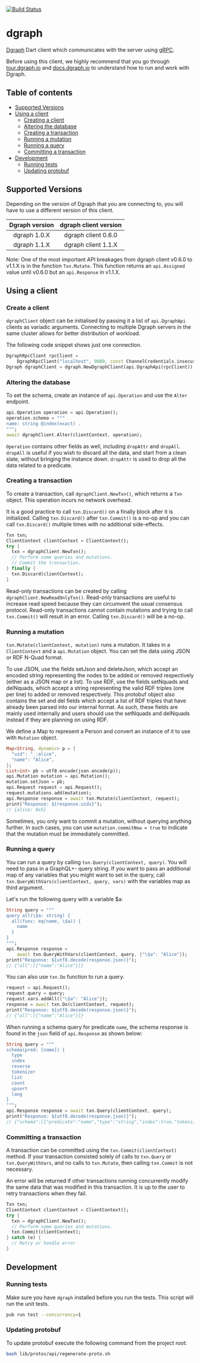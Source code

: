 [![Build Status](https://travis-ci.org/marceloneppel/dgraph.svg?branch=master)](https://travis-ci.org/marceloneppel/dgraph)

# dgraph
[Dgraph](https://dgraph.io) Dart client which communicates with the server using [gRPC](https://grpc.io/).

Before using this client, we highly recommend that you go through [tour.dgraph.io] and [docs.dgraph.io]
to understand how to run and work with Dgraph.

[docs.dgraph.io]:https://docs.dgraph.io
[tour.dgraph.io]:https://tour.dgraph.io


## Table of contents

- [Supported Versions](#supported-versions)
- [Using a client](#using-a-client)
  - [Creating a client](#creating-a-client)
  - [Altering the database](#altering-the-database)
  - [Creating a transaction](#creating-a-transaction)
  - [Running a mutation](#running-a-mutation)
  - [Running a query](#running-a-query)
  - [Committing a transaction](#committing-a-transaction)
- [Development](#development)
  - [Running tests](#running-tests)
  - [Updating protobuf](#updating-protobuf)

## Supported Versions

Depending on the version of Dgraph that you are connecting to, you will have to
use a different version of this client.

| Dgraph version | dgraph client version | 
|:--------------:|:---------------------:|
|  dgraph 1.0.X  |  dgraph client 0.6.0  |
|  dgraph 1.1.X  |  dgraph client 1.1.X  |

Note: One of the most important API breakages from dgraph client v0.6.0 to v1.1.X is in
the function `Txn.Mutate`. This function returns an `api.Assigned`
value until v0.6.0 but an `api.Response` in v1.1.X.

## Using a client

### Create a client

`dgraphClient` object can be initialised by passing it a list of `api.DgraphApi` clients as
variadic arguments. Connecting to multiple Dgraph servers in the same cluster allows for better
distribution of workload.

The following code snippet shows just one connection.

```dart
DgraphRpcClient rpcClient =
    DgraphRpcClient("localhost", 9080, const ChannelCredentials.insecure());
Dgraph dgraphClient = dgraph.NewDgraphClient(api.DgraphApi(rpcClient));
```

### Altering the database

To set the schema, create an instance of `api.Operation` and use the `Alter` endpoint.

```dart
api.Operation operation = api.Operation();
operation.schema = """
name: string @index(exact) .
""";
await dgraphClient.Alter(clientContext, operation);
```

`Operation` contains other fields as well, including `dropAttr` and `dropAll`.
`dropAll` is useful if you wish to discard all the data, and start from a clean
slate, without bringing the instance down. `dropAttr` is used to drop all the data
related to a predicate.

### Creating a transaction

To create a transaction, call `dgraphClient.NewTxn()`, which returns a `Txn` object. This
operation incurs no network overhead.

It is a good practice to call `txn.Discard()` on a finally block after it is initialized.
Calling `txn.Discard()` after `txn.Commit()` is a no-op and you can call `txn.Discard()` multiple
times with no additional side-effects.

```dart
Txn txn;
ClientContext clientContext = ClientContext();
try {
  txn = dgraphClient.NewTxn();
  // Perform some queries and mutations.
  // Commit the transaction.
} finally {
  txn.Discard(clientContext);
}
```

Read-only transactions can be created by calling `dgraphClient.NewReadOnlyTxn()`. Read-only
transactions are useful to increase read speed because they can circumvent the
usual consensus protocol. Read-only transactions cannot contain mutations and
trying to call `txn.Commit()` will result in an error. Calling `txn.Discard()`
will be a no-op.

### Running a mutation

`txn.Mutate(clientContext, mutation)` runs a mutation. It takes in a `ClientContext` and a `api.Mutation`
object. You can set the data using JSON or RDF N-Quad format.

To use JSON, use the fields setJson and deleteJson, which accept an encoded string
representing the nodes to be added or removed respectively (either as a JSON map
or a list). To use RDF, use the fields setNquads and delNquads, which accept
a string representing the valid RDF triples (one per line) to added or removed
respectively. This protobuf object also contains the set and del fields which
accept a list of RDF triples that have already been parsed into our internal
format. As such, these fields are mainly used internally and users should use
the setNquads and delNquads instead if they are planning on using RDF.

We define a Map to represent a Person and convert an instance of it to use with `Mutation`
object.
```dart
Map<String, dynamic> p = {
  "uid": "_:alice",
  "name": "Alice",
};
List<int> pb = utf8.encode(json.encode(p));
api.Mutation mutation = api.Mutation();
mutation.setJson = pb;
api.Request request = api.Request();
request.mutations.add(mutation);
api.Response response = await txn.Mutate(clientContext, request);
print("Response: ${response.uids}");
// {alice: 0x5}
```

Sometimes, you only want to commit a mutation, without querying anything further.
In such cases, you can use `mutation.commitNow = true` to indicate that the
mutation must be immediately committed.

### Running a query

You can run a query by calling `txn.Query(clientContext, query)`. You will need to pass in a GraphQL+- query string. If
you want to pass an additional map of any variables that you might want to set in the query, call
`txn.QueryWithVars(clientContext, query, vars)` with the variables map as third argument.

Let's run the following query with a variable $a:
```dart
String query = """
query all(\$a: string) {
  all(func: eq(name, \$a)) {
    name
  }
}
""";
api.Response response =
    await txn.QueryWithVars(clientContext, query, {"\$a": "Alice"});
print("Response: ${utf8.decode(response.json)}");
// {"all":[{"name":"Alice"}]}
```

You can also use `txn.Do` function to run a query.

```dart
request = api.Request();
request.query = query;
request.vars.addAll({"\$a": "Alice"});
response = await txn.Do(clientContext, request);
print("Response: ${utf8.decode(response.json)}");
// {"all":[{"name":"Alice"}]}
```

When running a schema query for predicate `name`, the schema response is found
in the `json` field of `api.Response` as shown below:

```dart
String query = """
schema(pred: [name]) {
  type
  index
  reverse
  tokenizer
  list
  count
  upsert
  lang
}
""";
api.Response response = await txn.Query(clientContext, query);
print("Response: ${utf8.decode(response.json)}");
// {"schema":[{"predicate":"name","type":"string","index":true,"tokenizer":["exact"]}]}
```

### Committing a transaction

A transaction can be committed using the `txn.Commit(clientContext)` method. If your transaction
consisted solely of calls to `txn.Query` or `txn.QueryWithVars`, and no calls to
`txn.Mutate`, then calling `txn.Commit` is not necessary.

An error will be returned if other transactions running concurrently modify the same
data that was modified in this transaction. It is up to the user to retry
transactions when they fail.

```dart
Txn txn;
ClientContext clientContext = ClientContext();
try {
  txn = dgraphClient.NewTxn();
  // Perform some queries and mutations.
  txn.Commit(clientContext);
} catch (e) {
  // Retry or handle error
}
```

## Development

### Running tests

Make sure you have `dgraph` installed before you run the tests. This script will run the unit tests.

```sh
pub run test --concurrency=1
```

### Updating protobuf

To update protobuf execute the following command from the project root:

```sh
bash lib/protos/api/regenerate-proto.sh
```